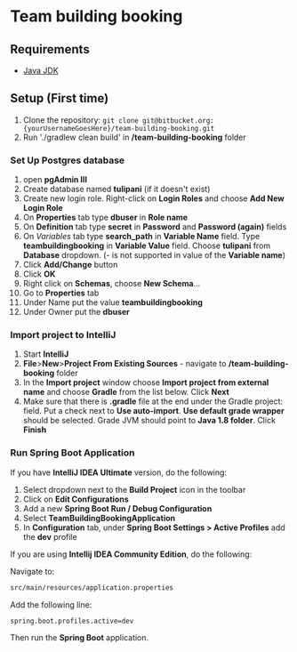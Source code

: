 # Team building booking

## Requirements
* [Java JDK](http://www.oracle.com/technetwork/java/javase/downloads/index.html)

## Setup (First time)
1. Clone the repository: `git clone git@bitbucket.org:{yourUsernameGoesHere}/team-building-booking.git`
2. Run './gradlew clean build' in **/team-building-booking** folder

### Set Up Postgres database
1. open **pgAdmin III**
2. Create database named **tulipani** (if it doesn't exist)
3. Create new login role. Right-click on **Login Roles** and choose **Add New Login Role**
4. On **Properties** tab type **dbuser** in **Role name**
5. On **Definition** tab type **secret** in **Password** and **Password (again)** fields
6. On *Variables* tab type **search_path** in **Variable Name** field. Type **teambuildingbooking** in **Variable Value** field. Choose **tulipani** from **Database** dropdown. (- is not supported in value of the **Variable name**)
7. Click **Add/Change** button
8. Click **OK**
9. Right click on **Schemas**, choose **New Schema**...
10. Go to **Properties** tab
11. Under Name put the value **teambuildingbooking**
12. Under Owner put the **dbuser**


### Import project to IntelliJ
1. Start **IntelliJ**
2. **File**>**New**>**Project From Existing Sources** - navigate to **/team-building-booking** folder
3. In the **Import project** window choose **Import project from external name** and choose **Gradle** from the list below. Click **Next**
4. Make sure that there is **.gradle** file at the end under the Gradle project: field. Put a check next to **Use auto-import**. **Use default grade wrapper** should be selected. Grade JVM should point to **Java 1.8 folder**. Click **Finish**

### Run Spring Boot Application

If you have **IntelliJ IDEA Ultimate** version, do the following:
 
1. Select dropdown next to the **Build Project** icon in the toolbar
2. Click on **Edit Configurations**
3. Add a new **Spring Boot Run / Debug Configuration**
4. Select **TeamBuildingBookingApplication**
5. In **Configuration** tab, under **Spring Boot Settings > Active Profiles** add the **dev** profile

If you are using **Intellij IDEA Community Edition**, do the following:
 
Navigate to: 
  ```bash
  src/main/resources/application.properties
  ```
  
Add the following line:
  ```bash
  spring.boot.profiles.active=dev
  ```
  
Then run the **Spring Boot** application.